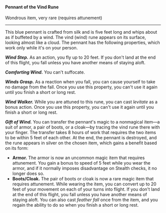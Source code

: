 #### Pennant of the Vind Rune

Wondrous item, very rare (requires attunement)

---

This blue pennant is crafted from silk and is five feet long and whips about as if buffeted by a wind. The vind (wind) rune appears on its surface, looking almost like a cloud. The pennant has the following properties, which work only while it's on your person.

***Wind Step.*** As an action, you fly up to 20 feet. If you don't land at the end of this flight, you fall unless you have another means of staying aloft.

***Comforting Wind.*** You can't suffocate.

***Winds Grasp.*** As a reaction when you fall, you can cause yourself to take no damage from the fall. Once you use this property, you can't use it again until you finish a short or long rest.

***Wind Walker.*** While you are attuned to this rune, you can cast *levitate* as a bonus action. Once you use this property, you can't use it again until you finish a short or long rest.

***Gift of Wind.*** You can transfer the pennant's magic to a nonmagical item—a suit of armor, a pair of boots, or a cloak—by tracing the vind rune there with your finger. The transfer takes 8 hours of work that requires the two items to be within 5 feet of each other. At the end, the pennant is destroyed, and the rune appears in silver on the chosen item, which gains a benefit based on its form:

- **Armor.** The armor is now an uncommon magic item that requires attunement. You gain a bonus to speed of 5 feet while you wear the armor, and if it normally imposes disadvantage on Stealth checks, it no longer does so.
- **Boots/Cloak.** The pair of boots or cloak is now a rare magic item that requires attunement. While wearing the item, you can convert up to 20 feet of your movement on each of your turns into flight. If you don't land at the end of this flight, you fall unless you have another means of staying aloft. You can also cast *feather fall* once from the item, and you regain the ability to do so when you finish a short or long rest.